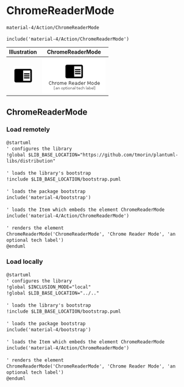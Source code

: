 # ChromeReaderMode


```text
material-4/Action/ChromeReaderMode
```

```text
include('material-4/Action/ChromeReaderMode')
```



| Illustration | ChromeReaderMode |
| :---: | :---: |
| ![illustration for Illustration](../../material-4/Action/ChromeReaderMode.png) | ![illustration for ChromeReaderMode](../../material-4/Action/ChromeReaderMode.Local.png) |




## ChromeReaderMode

### Load remotely
```plantuml
@startuml
' configures the library
!global $LIB_BASE_LOCATION="https://github.com/tmorin/plantuml-libs/distribution"

' loads the library's bootstrap
!include $LIB_BASE_LOCATION/bootstrap.puml

' loads the package bootstrap
include('material-4/bootstrap')

' loads the Item which embeds the element ChromeReaderMode
include('material-4/Action/ChromeReaderMode')

' renders the element
ChromeReaderMode('ChromeReaderMode', 'Chrome Reader Mode', 'an optional tech label')
@enduml
```

### Load locally
```plantuml
@startuml
' configures the library
!global $INCLUSION_MODE="local"
!global $LIB_BASE_LOCATION="../.."

' loads the library's bootstrap
!include $LIB_BASE_LOCATION/bootstrap.puml

' loads the package bootstrap
include('material-4/bootstrap')

' loads the Item which embeds the element ChromeReaderMode
include('material-4/Action/ChromeReaderMode')

' renders the element
ChromeReaderMode('ChromeReaderMode', 'Chrome Reader Mode', 'an optional tech label')
@enduml
```

